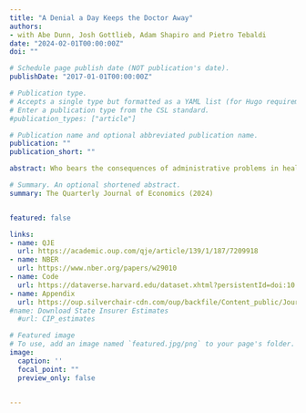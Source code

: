 ```yaml
---
title: "A Denial a Day Keeps the Doctor Away"
authors:
- with Abe Dunn, Josh Gottlieb, Adam Shapiro and Pietro Tebaldi
date: "2024-02-01T00:00:00Z"
doi: ""

# Schedule page publish date (NOT publication's date).
publishDate: "2017-01-01T00:00:00Z"

# Publication type.
# Accepts a single type but formatted as a YAML list (for Hugo requirements).
# Enter a publication type from the CSL standard.
#publication_types: ["article"]

# Publication name and optional abbreviated publication name.
publication: ""
publication_short: ""

abstract: Who bears the consequences of administrative problems in health care? We use data on repeated interactions between a large sample of U.S. physicians and many different insurers to document the complexity of health care billing, and estimate its economic costs for doctors and consequences for patients. Observing the back-and-forth sequences of claim denials and resubmissions for past visits, we can estimate physicians’ costs of haggling with insurers to collect payments. Combining these costs with the revenue never collected, we estimate that physicians lose 18% of Medicaid revenue to billing problems, compared with 4.7% for Medicare and 2.4% for commercial insurers. Identifying off of physician movers and practices that span state boundaries, we find that physicians respond to billing problems by refusing to accept Medicaid patients in states with more severe billing hurdles. These hurdles are quantitatively just as important as payment rates for explaining variation in physicians’ willingness to treat Medicaid patients. We conclude that administrative frictions have first-order costs for doctors, patients, and equality of access to health care. We quantify the potential economic gains—in terms of reduced public spending or increased access to physicians—if these frictions could be reduced and find them to be sizable.

# Summary. An optional shortened abstract.
summary: The Quarterly Journal of Economics (2024)


featured: false

links:
- name: QJE
  url: https://academic.oup.com/qje/article/139/1/187/7209918
- name: NBER
  url: https://www.nber.org/papers/w29010
- name: Code
  url: https://dataverse.harvard.edu/dataset.xhtml?persistentId=doi:10.7910/DVN/DBWQU8
- name: Appendix
  url: https://oup.silverchair-cdn.com/oup/backfile/Content_public/Journal/qje/139/1/10.1093_qje_qjad035/1/qjad035_online_appendix.pdf?Expires=1747331721&Signature=X0bWB4Y7ncR83fQ9CMWVJY0my9Bn9~WcWXtIWevCdzDTk12kIUF3xikuWuQq2AzMPrOpHTupQisF7E1aopa2gLJdaGJwYKET460EwajzVyC0Mbmyj6SLJsUvwo8HSwzx7hEaQApEMeai79PiqG1nh9aJxXi9S6ME~~DAdZDCSP8exVQNuVzwgrTv3~g71fFqMMjCR81P65qwXbDO49tzJRKXDfV7Aom6Z54Kq2p7VXwje65Bq81rLK0EWR6SCEQKDYvw7NFZuweXEx80DSMlstcUbAJXi6BwHQyqWUsulw1Tv03YehkRAuxB~Jg~necjZos9RcgE2SoW5xs91~EKVw__&Key-Pair-Id=APKAIE5G5CRDK6RD3PGA
#name: Download State Insurer Estimates
  #url: CIP_estimates

# Featured image
# To use, add an image named `featured.jpg/png` to your page's folder. 
image:
  caption: ''
  focal_point: ""
  preview_only: false


---
```




